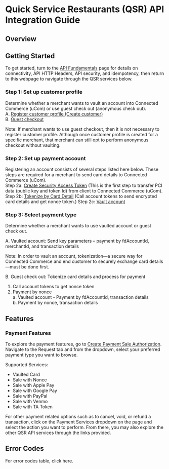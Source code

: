 # Quick Service Restaurants (QSR) API Integration Guide

## Overview

<Add Product Content on QSR HERE>

## Getting Started
To get started, turn to the [API Fundamentals](../docs/?path=/docs/documentation/Connectivity.md) page for details on connectivity, API HTTP Headers, API security, and idempotency, then return to this webpage to navigate through the QSR services below.

### Step 1: Set up customer profile
Determine whether a merchant wants to vault an account into Connected Commerce (uCom) or use guest check out (anonymous check out).  
A. [Register customer profile (Create customer)](../api/?type=post&path=/v1/customers)  
B. [Guest checkout](../docs/?path=recipes/guest_checkout.md&branch=develop)

Note: If merchant wants to use guest checkout, then it is not necessary to register customer profile. Although once customer profile is created for a specific merchant, that merchant can still opt to perform anonymous checkout without vaulting.

### Step 2: Set up payment account
Registering an account consists of several steps listed here below. These steps are required for a merchant to send card details to Connected Commerce (uCom).  
Step 2a: [Create Security Access Token](api/?type=post&path=/v1/tokens) (This is the first step to transfer PCI data (public key and token Id) from client to Connected Commerce (uCom).
Step 2b: [Tokenize by Card Detail](../api/?type=post&path=/v1/account-tokens) (Call account tokens to send encrypted card details and get nonce token.)
Step 2c: [Vault account](../api/?type=post&path=/v1/customers/{fdCustomerId}/accounts)

### Step 3: Select payment type
Determine whether a merchant wants to use vaulted account or guest check out.  

A. Vaulted account: Send key parameters – payment by fdAccountId, merchantId, and transaction details  

 Note: In order to vault an account, tokenization—a secure way for Connected Commerce and end customer to securely exchange card details—must be done first.  

B. Guest check out: Tokenize card details and process for payment  
 1. Call account tokens to get nonce token  
 2. Payment by nonce  
  a. Vaulted account - Payment by fdAccountId, transaction details  
  b. Payment by nonce, transaction details

## Features
### Payment Features
To explore the payment features, go to [Create Payment Sale Authorization](../api/?type=post&path=/v1/payments/sales). Navigate to the Request tab and from the dropdown, select your preferred payment type you want to browse.

Supported Services:
- Vaulted Card
- Sale with Nonce
- Sale with Apple Pay
- Sale with Google Pay
- Sale with PayPal
- Sale with Venmo
- Sale with TA Token

For other payment related options such as to cancel, void, or refund a transaction, click on the Payment Services dropdown on the <Explore the QSR Services> page and select the action you want to perform. From there, you may also explore the other QSR API services through the links provided.

## Error Codes
For error codes table, click here<ADD LINK>.